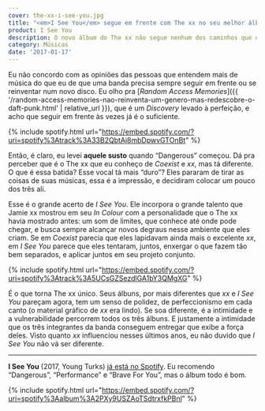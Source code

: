 ```yaml
---
cover: the-xx-i-see-you.jpg
title: "<em>I See You</em> segue em frente com The xx no seu melhor álbum até aqui."
product: I See You
description: O novo álbum do The xx não segue nenhum dos caminhos que os álbuns anteriores indicavam. Quem diria que seria tão bom.
category: Músicas
date: '2017-01-17'
---
```


Eu não concordo com as opiniões das pessoas que entendem mais de música do que eu de que uma banda precisa sempre seguir em frente ou se reinventar num novo disco. Eu olho pra [_Random Access Memories_]({{ '/random-access-memories-nao-reinventa-um-genero-mas-redescobre-o-daft-punk.html' | relative_url }}), que é um _Discovery_ levado à perfeição, e acho que seguir em frente às vezes já é o suficiente.

{% include spotify.html url="https://embed.spotify.com/?uri=spotify%3Atrack%3A33B2QbtAj8mbDpwvGTOnBt" %}

Então, é claro, eu levei **aquele susto** quando “Dangerous” começou. Dá pra perceber que é o The xx que eu conheço de _Coexist_ e _xx_, mas tá diferente. O que é essa batida? Esse vocal tá mais “duro”? Eles pararam de tirar as coisas de suas músicas, essa é a impressão, e decidiram colocar um pouco dos três ali.

Esse é o grande acerto de _I See You_. Ele incorpora o grande talento que Jamie xx mostrou em seu _In Colour_ com a personalidade que o The xx havia mostrado antes: um som de limites, que conhece até onde pode chegar, e busca sempre alcançar novos degraus nesse ambiente que eles criam. Se em _Coexist_ parecia que eles lapidavam ainda mais o excelente _xx_, em _I See You_ parece que eles tentaram, juntos, enxergar o que fazem tão bem separados, e aplicar juntos em seu projeto conjunto.

{% include spotify.html url="https://embed.spotify.com/?uri=spotify%3Atrack%3A5UCsGZSezdlGA1bY3QMgXG" %}

É o que torna The xx único. Seus álbuns, por mais diferentes que _xx_ e _I See You_ pareçam agora, tem um senso de polidez, de perfeccionismo em cada canto (o material gráfico de _xx_ era lindo). Se soa diferente, é a intimidade e a vulnerabilidade percorrem todos os três álbuns. E justamente a intimidade que os três integrantes da banda conseguem entregar que exibe a força deles. Visto quanto _xx_ influenciou nesses últimos anos, eu não duvido que _I See You_ não vá ser diferente.

---

**I See You** (2017, Young Turks) [já está no Spotify](https://open.spotify.com/album/2PXy9USZAoTSdtrxfkPBnl). Eu recomendo “Dangerous”, “Performance” e “Brave For You”, mas o álbum todo é bom.

{% include spotify.html url="https://embed.spotify.com/?uri=spotify%3Aalbum%3A2PXy9USZAoTSdtrxfkPBnl" %}
